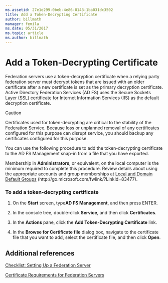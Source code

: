 ```yaml
---
ms.assetid: 27e1e299-0beb-4e86-8143-1ba031dc3502
title: Add a Token-Decrypting Certificate
author: billmath
manager: femila
ms.date: 05/31/2017
ms.topic: article
ms.author: billmath
---
```


# Add a Token-Decrypting Certificate

Federation servers use a token\-decryption certificate when a relying party federation server must decrypt tokens that are issued with an older certificate after a new certificate is set as the primary decryption certificate. Active Directory Federation Services \(AD FS\) uses the Secure Sockets Layer \(SSL\) certificate for Internet Information Services \(IIS\) as the default decryption certificate.

> [!CAUTION]
> Certificates used for token\-decrypting are critical to the stability of the Federation Service. Because loss or unplanned removal of any certificates configured for this purpose can disrupt service, you should backup any certificates configured for this purpose.

You can use the following procedure to add the token\-decrypting certificate to the AD FS Management snap\-in from a file that you have exported.

Membership in **Administrators**, or equivalent, on the local computer is the minimum required to complete this procedure.  Review details about using the appropriate accounts and group memberships at [Local and Domain Default Groups](https://go.microsoft.com/fwlink/?LinkId=83477) \(http:\/\/go.microsoft.com\/fwlink\/?LinkId\=83477\).

### To add a token\-decrypting certificate

1.  On the **Start** screen, type**AD FS Management**, and then press ENTER.

2.  In the console tree, double\-click **Service**, and then click **Certificates**.

3.  In the **Actions** pane, click the **Add Token\-Decrypting Certificate** link.

4.  In the **Browse for Certificate file** dialog box, navigate to the certificate file that you want to add, select the certificate file, and then click **Open**.

## Additional references
[Checklist: Setting Up a Federation Server](Checklist--Setting-Up-a-Federation-Server.md)

[Certificate Requirements for Federation Servers](../design/certificate-requirements-for-federation-servers.md)

